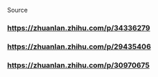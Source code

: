Source
### https://zhuanlan.zhihu.com/p/34336279
### https://zhuanlan.zhihu.com/p/29435406
### https://zhuanlan.zhihu.com/p/30970675